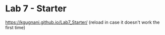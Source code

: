 # Lab 7 - Starter
https://kgugnani.github.io/Lab7_Starter/ (reload in case it doesn't work the first time)